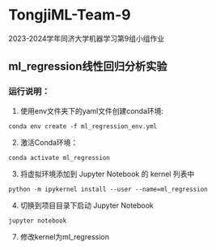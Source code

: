 # TongjiML-Team-9
2023-2024学年同济大学机器学习第9组小组作业
## ml_regression线性回归分析实验
### 运行说明：
  1. 使用env文件夹下的yaml文件创建conda环境:
  ```
  conda env create -f ml_regression_env.yml
  ```
  2. 激活Conda环境：
  ```
  conda activate ml_regression
  ```
  3. 将虚拟环境添加到 Jupyter Notebook 的 kernel 列表中
  ```
  python -m ipykernel install --user --name=ml_regression
  ```
  4. 切换到项目目录下启动 Jupyter Notebook
   ```
  jupyter notebook
  ```
  7. 修改kernel为ml_regression

